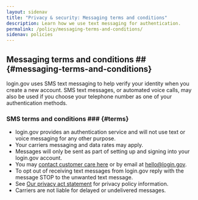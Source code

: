 ```yaml
---
layout: sidenav
title: "Privacy & security: Messaging terms and conditions"
description: Learn how we use text messaging for authentication.
permalink: /policy/messaging-terms-and-conditions/
sidenav: policies
---
```

## Messaging terms and conditions ## {#messaging-terms-and-conditions}

login.gov uses SMS text messaging to help verify your identity when you create a new account. SMS text messages, or automated voice calls, may also be used if you choose your telephone number as one of your authentication methods.

### SMS terms and conditions ### {#terms}

* login.gov provides an authentication service and will not use text or voice messaging for any other purpose.
* Your carriers messaging and data rates may apply.
* Messages will only be sent as part of setting up and signing into your login.gov account.
* You may [contact customer care here](/contact/) or by email at [hello@login.gov](mailto:hello@login.gov).
* To opt out of receiving text messages from login.gov reply with the message STOP to the unwanted text message.
* See [Our privacy act statement](/policy/our-privacy-act-statement/) for privacy policy information.
* Carriers are not liable for delayed or undelivered messages.
